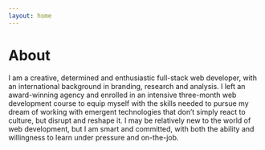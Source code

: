 ```yaml
---
layout: home
---
```

# About

I am a creative, determined and enthusiastic full-stack web developer, with an international background in branding, research and analysis. I left an award-winning agency and enrolled in an intensive three-month web development course to equip myself with the skills needed to pursue my dream of working with emergent technologies that don’t simply react to culture, but disrupt and reshape it. I may be relatively new to the world of web development, but I am smart and committed, with both the ability and willingness to learn under pressure and on-the-job.

